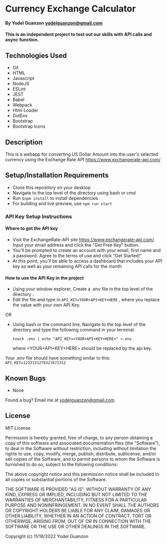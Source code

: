 #  Currency Exchange Calculator

#### By Yodel Guanzon <yodelguanzon@gmail.com>

#### This is an independent project to test out our skills with API calls and async function.

## Technologies Used

* Git
* HTML
* Javascript
* NodeJS
* ESLint
* JEST
* Babel
* Webpack
* Html Loader
* DotEnv
* Bootstrap
* Bootstrap Icons

## Description

This is a webapp for converting US Dollar Amount into the user's selected currency using the Exchange Rate API <https://www.exchangerate-api.com/>

## Setup/Installation Requirements

* Clone this repository on your desktop
* Navigate to the top level of the directory using bash or cmd
* Run ``` $npm install ``` to install dependencies
* For building and live preview, use ```npm run start```

### API Key Setup Instructions

#### Where to get the API key

* Visit the ExchangeRate-API site <https://www.exchangerate-api.com/>. Input your email address and click the "Get Free Key" button.
* You'll be prompted to create an account with your email, first name and a password. Agree to the terms of use and click "Get Started!"
* At this point, you'll be able to access a dashboard that includes your API key as well as your remaining API calls for the month


#### How to use the API Key in the project

* Using your window explorer, Create a .env file in the top level of the directory .
* Edit the file and type in ``` API_KEY=YOUR+API+KEY+HERE ```  , where you replace the value with your own API Key.

OR 

* Using bash or the command line, Navigate to the top level of the directory and type the following command in your terminal:

  ```touch .env | echo "API_KEY=<YOUR+API+KEY+HERE>" >.env ```

  where <YOUR+API+KEY+HERE> should be replaced by the api key.

Your .env file should have something smilar to this:
```API_KEY=1232131276321671312```

## Known Bugs

* None

Found a bug? Email me at <yodelguanzon@gmail.com>

## License

MIT License

Permission is hereby granted, free of charge, to any person obtaining a copy
of this software and associated documentation files (the "Software"), to deal
in the Software without restriction, including without limitation the rights
to use, copy, modify, merge, publish, distribute, sublicense, and/or sell
copies of the Software, and to permit persons to whom the Software is
furnished to do so, subject to the following conditions:

The above copyright notice and this permission notice shall be included in all
copies or substantial portions of the Software.

THE SOFTWARE IS PROVIDED "AS IS", WITHOUT WARRANTY OF ANY KIND, EXPRESS OR
IMPLIED, INCLUDING BUT NOT LIMITED TO THE WARRANTIES OF MERCHANTABILITY,
FITNESS FOR A PARTICULAR PURPOSE AND NONINFRINGEMENT. IN NO EVENT SHALL THE
AUTHORS OR COPYRIGHT HOLDERS BE LIABLE FOR ANY CLAIM, DAMAGES OR OTHER
LIABILITY, WHETHER IN AN ACTION OF CONTRACT, TORT OR OTHERWISE, ARISING FROM,
OUT OF OR IN CONNECTION WITH THE SOFTWARE OR THE USE OR OTHER DEALINGS IN THE
SOFTWARE.

Copyright (c) 11/18/2022 Yodel Guanzon


